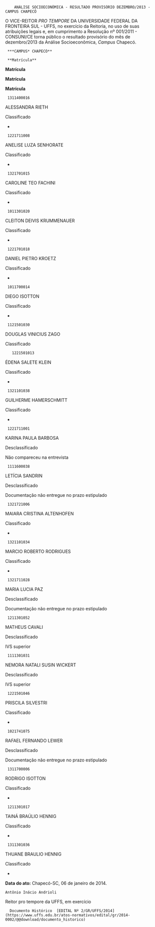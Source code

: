         ANÁLISE SOCIOECONÔMICA - RESULTADO PROVISÓRIO DEZEMBRO/2013 - CAMPUS CHAPECÓ  

O VICE-REITOR *PRO TEMPORE* DA UNIVERSIDADE FEDERAL DA FRONTEIRA SUL - UFFS, no exercício da Reitoria, no uso de suas atribuições legais e, em cumprimento a Resolução nº 001/2011 - CONSUNI/CE torna público o resultado provisório do mês de dezembro/2013 da Análise Socioeconômica, *Campus* Chapecó.

     ***CAMPUS* CHAPECÓ**

     **Matrícula**

   **Matrícula**

   **Matrícula**

   **Matrícula**

     1311400016

   ALESSANDRA RIETH

   Classificado

   -

     1221711008

   ANELISE LUZA SENHORATE

   Classificado

   -

     1321701015

   CAROLINE TEO FACHINI

   Classificado

   -

     1011301020

   CLEITON DEIVIS KRUMMENAUER

   Classificado

   -

     1221701018

   DANIEL PIETRO KROETZ

   Classificado

   -

     1011700014

   DIEGO ISOTTON

   Classificado

   -

     1121501030

   DOUGLAS VINICIUS ZAGO

   Classificado

       1221501013

   ÉDENA SALETE KLEIN

   Classificado

   -

     1321101038

   GUILHERME HAMERSCHMITT

   Classificado

   -

     1221711001

   KARINA PAULA BARBOSA

   Desclassificado

   Não compareceu na entrevista

     1111600038

   LETÍCIA SANDRIN

   Desclassificado

   Documentação não entregue no prazo estipulado

     1321721006

   MAIARA CRISTINA ALTENHOFEN

   Classificado

   -

     1321101034

   MARCIO ROBERTO RODRIGUES

   Classificado

   -

     1321711028

   MARIA LUCIA PAZ

   Desclassificado

   Documentação não entregue no prazo estipulado

     1211301052

   MATHEUS CAVALI

   Desclassificado

   IVS superior

     1111301031

   NEMORA NATALI SUSIN WICKERT

   Desclassificado

   IVS superior

     1221501046

   PRISCILA SILVESTRI

   Classificado

   -

     1021741075

   RAFAEL FERNANDO LEWER

   Desclassificado

   Documentação não entregue no prazo estipulado

     1311700006

   RODRIGO ISOTTON

   Classificado

   -

     1211301017

   TAINÁ BRAÚLIO HENNIG

   Classificado

   -

     1311301036

   THUANE BRAULIO HENNIG

   Classificado

   -

      

  

   **Data do ato:** Chapecó-SC, 06 de janeiro de 2014.   
 

    Antônio Inácio Andrioli   
 Reitor pro tempore da UFFS, em exercício 

      Documento Histórico  [EDITAL Nº 2/GR/UFFS/2014](https://www.uffs.edu.br/atos-normativos/edital/gr/2014-0002/@@download/documento_historico)     
      